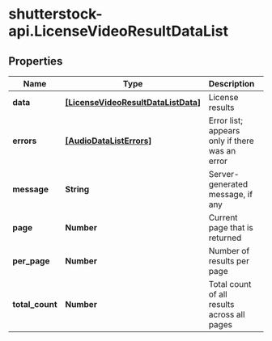 # shutterstock-api.LicenseVideoResultDataList

## Properties
Name | Type | Description | Notes
------------ | ------------- | ------------- | -------------
**data** | [**[LicenseVideoResultDataListData]**](LicenseVideoResultDataListData.md) | License results | [optional] 
**errors** | [**[AudioDataListErrors]**](AudioDataListErrors.md) | Error list; appears only if there was an error | [optional] 
**message** | **String** | Server-generated message, if any | [optional] 
**page** | **Number** | Current page that is returned | [optional] 
**per_page** | **Number** | Number of results per page | [optional] 
**total_count** | **Number** | Total count of all results across all pages | [optional] 


